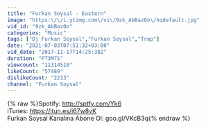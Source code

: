 ```yaml
---
title: "Furkan Soysal - Eastern"
image: "https:\/\/i.ytimg.com\/vi\/9zk_AbBaz0o\/hqdefault.jpg"
vid_id: "9zk_AbBaz0o"
categories: "Music"
tags: ["Dj Furkan Soysal","Furkan Soysal","Trap"]
date: "2021-07-03T07:51:32+03:00"
vid_date: "2017-11-17T14:25:38Z"
duration: "PT3M7S"
viewcount: "11314510"
likeCount: "57489"
dislikeCount: "2213"
channel: "Furkan Soysal"
---
```

{% raw %}Spotify: <a rel="nofollow" target="blank" href="http://sptfy.com/Yk6">http://sptfy.com/Yk6</a><br />iTunes: <a rel="nofollow" target="blank" href="https://itun.es/i67w8vK">https://itun.es/i67w8vK</a><br />Furkan Soysal Kanalına Abone Ol: goo.gl/VKcB3q{% endraw %}
